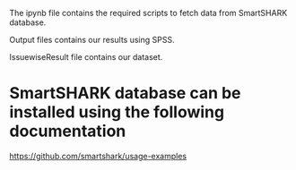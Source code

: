 The ipynb file contains the required scripts to fetch data from SmartSHARK database.

Output files contains our results using SPSS.

IssuewiseResult file contains our dataset.

# SmartSHARK database can be installed using the following documentation
https://github.com/smartshark/usage-examples


